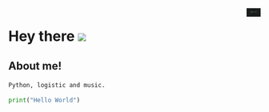 <img align="right" alt="GIF" src="https://raw.githubusercontent.com/dgrej/dgrej/master/code.gif" width="28" height="17" />

# Hey there <img src="https://media.giphy.com/media/hvRJCLFzcasrR4ia7z/giphy.gif" width="25px">


## About me! 
  
    Python, logistic and music.
     
 ```python
print("Hello World")


  ```


